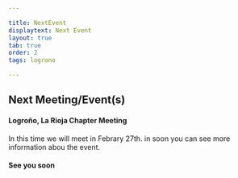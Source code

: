 ```yaml
---

title: NextEvent
displaytext: Next Event
layout: true
tab: true
order: 2
tags: logrono

---
```


## Next Meeting/Event(s)

[//]: # (Comment: When updating the next event info also update the homepage)
#### Logroño, La Rioja Chapter Meeting

In this time we will meet in Febrary 27th. in soon you can see more information abou the event.

#### See you soon
